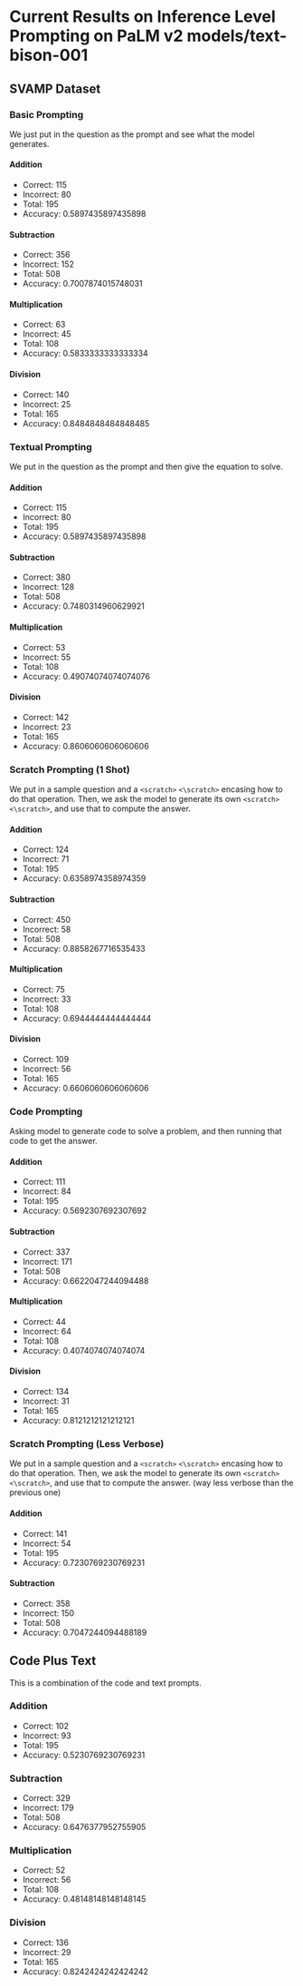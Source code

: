 # Current Results on Inference Level Prompting on PaLM v2 models/text-bison-001

## SVAMP Dataset

### Basic Prompting

We just put in the question as the prompt and see what the model generates.

#### Addition

- Correct: 115
- Incorrect: 80
- Total: 195
- Accuracy: 0.5897435897435898

#### Subtraction

- Correct: 356
- Incorrect: 152
- Total: 508
- Accuracy: 0.7007874015748031

#### Multiplication

- Correct: 63
- Incorrect: 45
- Total: 108
- Accuracy: 0.5833333333333334

#### Division

- Correct: 140
- Incorrect: 25
- Total: 165
- Accuracy: 0.8484848484848485

### Textual Prompting

We put in the question as the prompt and then give the equation to solve.

#### Addition

- Correct: 115
- Incorrect: 80
- Total: 195
- Accuracy: 0.5897435897435898

#### Subtraction

- Correct: 380
- Incorrect: 128
- Total: 508
- Accuracy: 0.7480314960629921

#### Multiplication

- Correct: 53
- Incorrect: 55
- Total: 108
- Accuracy: 0.49074074074074076

#### Division

- Correct: 142
- Incorrect: 23
- Total: 165
- Accuracy: 0.8606060606060606

### Scratch Prompting (1 Shot)

We put in a sample question and a `<scratch>` `<\scratch>` encasing how to do that operation.
Then, we ask the model to generate its own `<scratch>` `<\scratch>`, and use that to compute the answer.

#### Addition

- Correct: 124
- Incorrect: 71
- Total: 195
- Accuracy: 0.6358974358974359

#### Subtraction

- Correct: 450
- Incorrect: 58
- Total: 508
- Accuracy: 0.8858267716535433

#### Multiplication

- Correct: 75
- Incorrect: 33
- Total: 108
- Accuracy: 0.6944444444444444

#### Division

- Correct: 109
- Incorrect: 56
- Total: 165
- Accuracy: 0.6606060606060606

### Code Prompting

Asking model to generate code to solve a problem, and then running that code to get the answer.

#### Addition

- Correct: 111
- Incorrect: 84
- Total: 195
- Accuracy: 0.5692307692307692

#### Subtraction

- Correct: 337
- Incorrect: 171
- Total: 508
- Accuracy: 0.6622047244094488

#### Multiplication

- Correct: 44
- Incorrect: 64
- Total: 108
- Accuracy: 0.4074074074074074

#### Division

- Correct: 134
- Incorrect: 31
- Total: 165
- Accuracy: 0.8121212121212121

### Scratch Prompting (Less Verbose)

We put in a sample question and a `<scratch>` `<\scratch>` encasing how to do that operation.
Then, we ask the model to generate its own `<scratch>` `<\scratch>`, and use that to compute the answer.
(way less verbose than the previous one)

#### Addition

- Correct: 141
- Incorrect: 54
- Total: 195
- Accuracy: 0.7230769230769231

#### Subtraction

- Correct: 358
- Incorrect: 150
- Total: 508
- Accuracy: 0.7047244094488189

## Code Plus Text

This is a combination of the code and text prompts.

### Addition

- Correct: 102
- Incorrect: 93
- Total: 195
- Accuracy: 0.5230769230769231

### Subtraction

- Correct: 329
- Incorrect: 179
- Total: 508
- Accuracy: 0.6476377952755905

### Multiplication

- Correct: 52
- Incorrect: 56
- Total: 108
- Accuracy: 0.48148148148148145

### Division

- Correct: 136
- Incorrect: 29
- Total: 165
- Accuracy: 0.8242424242424242
